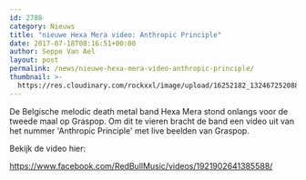 ```yaml
---
id: 2788
category: Nieuws
title: "nieuwe Hexa Mera video: Anthropic Principle"
date: 2017-07-18T08:16:51+00:00
author: Seppe Van Ael
layout: post
permalink: /news/nieuwe-hexa-mera-video-anthropic-principle/
thumbnail: >-
  https://res.cloudinary.com/rockxxl/image/upload/16252182_1324672520889098_3477984979230228662_o.jpg
---
```

De Belgische melodic death metal band Hexa Mera stond onlangs voor de tweede maal op Graspop. Om dit te vieren bracht de band een video uit van het nummer 'Anthropic Principle' met live beelden van Graspop.

Bekijk de video hier:

https://www.facebook.com/RedBullMusic/videos/1921902641385588/